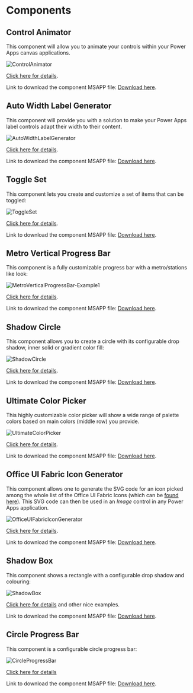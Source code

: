# Components
## Control Animator
This component will allow you to animate your controls within your Power Apps canvas applications.

![ControlAnimator](Components/ControlAnimator/images/ControlAnimatorSampleHamburger.gif)

[Click here for details](Components/ControlAnimator/readme.md).

Link to download the component MSAPP file: [Download here](Components/AutoWidthLabelGenerator/AutoWidthLabelGenerator.msapp).

## Auto Width Label Generator
This component will provide you with a solution to make your Power Apps label controls adapt their width to their content.

![AutoWidthLabelGenerator](Components/AutoWidthLabelGenerator/images/AutoWidthLabelGenerator.png)

[Click here for details](Components/AutoWidthLabelGenerator/readme.md).

Link to download the component MSAPP file: [Download here](Components/AutoWidthLabelGenerator/AutoWidthLabelGenerator.msapp).

## Toggle Set
This component lets you create and customize a set of items that can be toggled:

![ToggleSet](Components/ToggleSet/images/ToggleSet.png)

[Click here for details](Components/ToggleSet/readme.md).

Link to download the component MSAPP file: [Download here](Components/ToggleSet/ToggleSet.msapp).

## Metro Vertical Progress Bar
This component is a fully customizable progress bar with a metro/stations like look:

![MetroVerticalProgressBar-Example1](Components/MetroVerticalProgressBar/images/MetroVerticalProgressBar_ex1.png)

[Click here for details](Components/MetroVerticalProgressBar/readme.md).

Link to download the component MSAPP file: [Download here](Components/MetroVerticalProgressBar/MetroVerticalProgressBar.msapp).

## Shadow Circle
This component allows you to create a circle with its configurable drop shadow, inner solid or gradient color fill:

![ShadowCircle](Components/ShadowCircle/images/ShadowCircle.png)

[Click here for details](Components/ShadowCircle/readme.md).

Link to download the component MSAPP file: [Download here](Components/ShadowCircle/ShadowCircle.msapp).

## Ultimate Color Picker
This highly customizable color picker will show a wide range of palette colors based on main colors (middle row) you provide.

![UltimateColorPicker](Components/UltimateColorPicker/images/UltimateColorPicker.png)

[Click here for details](Components/UltimateColorPicker/readme.md).

Link to download the component MSAPP file: [Download here](Components/UltimateColorPicker/UltimateColorPicker.msapp).

## Office UI Fabric Icon Generator
This component allows one to generate the SVG code for an icon picked among the whole list of the Office UI Fabric Icons (which can be [found here](https://uifabricicons.azurewebsites.net/)). This SVG code can then be used in an *Image* control in any Power Apps application.

![OfficeUIFabricIconGenerator](Components/OfficeUIFabricIconGenerator/images/OfficeUIFabricIconGenerator.png)

[Click here for details](Components/OfficeUIFabricIconGenerator/readme.md).

Link to download the component MSAPP file: [Download here](Components/OfficeUIFabricIconGenerator/OfficeUIFabricIconGenerator.msapp).

## Shadow Box
This component shows a rectangle with a configurable drop shadow and colouring:

![ShadowBox](Components/ShadowBox/images/ShadowBox.png)

[Click here for details](Components/ShadowBox/readme.md) and other nice examples.

Link to download the component MSAPP file: [Download here](Components/ShadowBox/ShadowBox.msapp).

## Circle Progress Bar
This component is a configurable circle progress bar:

![CircleProgressBar](Components/CircleProgressBar/images/CircleProgressBar.png)

[Click here for details](Components/CircleProgressBar/readme.md)

Link to download the component MSAPP file: [Download here](Components/CircleProgressBar/CircleProgressBar.msapp).